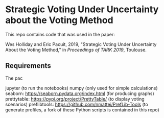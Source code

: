# Strategic Voting Under Uncertainty about the Voting Method

This repo contains code that was used in the paper:

Wes Holliday and Eric Pacuit, 2019, "Strategic Voting Under Uncertainty About the Voting Method," in *Proceedings of TARK 2019*, Toulouse. 

## Requirements

The pac

jupyter (to  run the notebooks)
numpy (only used for simple calculations)
seaborn: https://seaborn.pydata.org/index.html (for producing graphs)
prettytable: https://pypi.org/project/PrettyTable/ (to display voting scenarios)
preflibtools: https://github.com/nmattei/PrefLib-Tools (to generate profiles, a fork of these Python scripts is contained in this repo) 
